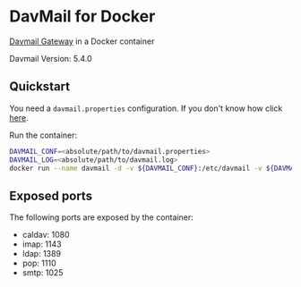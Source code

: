 # DavMail for Docker

[Davmail Gateway](http://davmail.sourceforge.net/) in a Docker container

Davmail Version: 5.4.0

## Quickstart

You need a `davmail.properties` configuration. If you don't know how click [here](http://davmail.sourceforge.net/serversetup.html).

Run the container:

``` bash
DAVMAIL_CONF=<absolute/path/to/davmail.properties>
DAVMAIL_LOG=<absolute/path/to/davmail.log>
docker run --name davmail -d -v ${DAVMAIL_CONF}:/etc/davmail -v ${DAVMAIL_LOG}:/var/log/davmail jberrenberg/davmail
```

## Exposed ports

The following ports are exposed by the container:

* caldav: 1080
* imap: 1143
* ldap: 1389
* pop: 1110
* smtp: 1025

